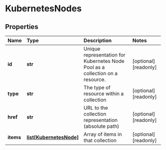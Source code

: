 # KubernetesNodes

## Properties

| Name | Type | Description | Notes |
| :--- | :--- | :--- | :--- |
| **id** | **str** | Unique representation for Kubernetes Node Pool as a collection on a resource. | \[optional\] \[readonly\] |
| **type** | **str** | The type of resource within a collection | \[optional\] \[readonly\] |
| **href** | **str** | URL to the collection representation \(absolute path\) | \[optional\] \[readonly\] |
| **items** | [**list\[KubernetesNode\]**](kubernetesnode.md) | Array of items in that collection | \[optional\] \[readonly\] |

